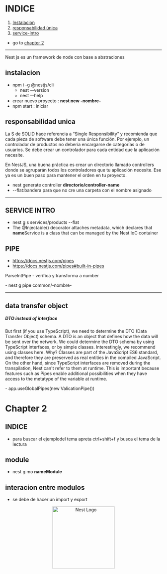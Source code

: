 # INDICE

1. [ Instalacion ](#intro)
2. [ responsabilidad única ](#responsabilidadUnica)
3. [ service-intro](#service-intro)

- go to [chapter 2](#chapter2)

---

 <p> Nest js es un framework de node con base a abstraciones</p>
<a name="intro"></a>

## instalacion

- npm i -g @nestjs/cli
  - nest --version
  - nest --help
- crear nuevo proyecto : **nest new -nombre-**
- npm start : iniciar

<a name="responsabilidadUnica"></a>

## responsabilidad unica

<p>
La S de SOLID hace referencia a “Single Responsibility” y recomienda que cada pieza de software debe tener una única función. Por ejemplo, un controlador de productos no debería encargarse de categorías o de usuarios. Se debe crear un controlador para cada entidad que la aplicación necesite.

En NestJS, una buena práctica es crear un directorio llamado controllers donde se agruparán todos los controladores que tu aplicación necesite. Ese ya es un buen paso para mantener el orden en tu proyecto.

</p>

- nest generate controller **directorio/controller-name**
- --flat:bandera para que no cre una carpeta con el nombre asignado

<a name="service-intro "></a>

---

## SERVICE INTRO

- nest g s services/products --flat
-  The @Injectable() decorator attaches metadata, which declares that **name**Service is a class that can be managed by the Nest IoC container

## PIPE

- https://docs.nestjs.com/pipes
- https://docs.nestjs.com/pipes#built-in-pipes
<p> ParseIntPipe - verifica y transforma a number </p>
- nest g pipe common/-nombre-

---

## data transfer object

<h5>DTO instead of interface</h5>
<p>

But first (if you use TypeScript), we need to determine the DTO (Data Transfer Object) schema. A DTO is an object that defines how the data will be sent over the network. We could determine the DTO schema by using TypeScript interfaces, or by simple classes. Interestingly, we recommend using classes here. Why? Classes are part of the JavaScript ES6 standard, and therefore they are preserved as real entities in the compiled JavaScript. On the other hand, since TypeScript interfaces are removed during the transpilation, Nest can't refer to them at runtime. This is important because features such as Pipes enable additional possibilities when they have access to the metatype of the variable at runtime.

</p>
- app.useGlobalPipes(new ValicationPipe())

<a name="chapter2"></a>

# Chapter 2

## INDICE

- para buscar el ejemplodel tema apreta ctrl+shift+f y busca el tema de la lectura

## module

- nest g mo **nameModule**

## interacion entre modulos

- se debe de hacer un import y export

<p align="center">
  <a href="http://nestjs.com/" target="blank"><img src="https://nestjs.com/img/logo-small.svg" width="200" alt="Nest Logo" /></a>
</p>
